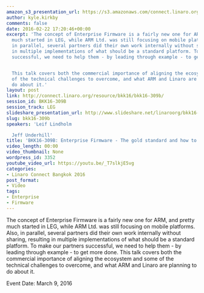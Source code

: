 ```yaml
---
amazon_s3_presentation_url: https://s3.amazonaws.com/connect.linaro.org/bkk16/Presentations/Wednesday/BKK16-309B.pdf
author: kyle.kirkby
comments: false
date: 2016-02-22 17:20:46+00:00
excerpt: 'The concept of Enterprise Firmware is a fairly new one for ARM, and pretty
  much started in LEG, while ARM Ltd. was still focusing on mobile platforms. Also,
  in parallel, several partners did their own work internally without sharing, resulting
  in multiple implementations of what should be a standard platform. To make our partners
  successful, we need to help them - by leading through example - to get more done.


  This talk covers both the commercial importance of aligning the ecosystem and some
  of the technical challenges to overcome, and what ARM and Linaro are planning to
  do about it.'
layout: post
link: http://connect.linaro.org/resource/bkk16/bkk16-309b/
session_id: BKK16-309B
session_track: LEG
slideshare_presentation_url: http://www.slideshare.net/linaroorg/bkk16-309b-enterprise-firmware-the-gold-standard-and-how-to-get-there
slug: bkk16-309b
speakers: 'Leif Lindholm

  Jeff Underhill'
title: 'BKK16-309B: Enterprise Firmware - The gold standard and how to get there'
video_length: 00:00
video_thumbnail: None
wordpress_id: 3352
youtube_video_url: https://youtu.be/_T7slkjE5vg
categories:
- Linaro Connect Bangkok 2016
post_format:
- Video
tags:
- Enterprise
- Firmware
---
```


The concept of Enterprise Firmware is a fairly new one for ARM, and pretty much started in LEG, while ARM Ltd. was still focusing on mobile platforms. Also, in parallel, several partners did their own work internally without sharing, resulting in multiple implementations of what should be a standard platform. To make our partners successful, we need to help them - by leading through example - to get more done.  This talk covers both the commercial importance of aligning the ecosystem and some of the technical challenges to overcome, and what ARM and Linaro are planning to do about it.

Event Date: March 9, 2016
